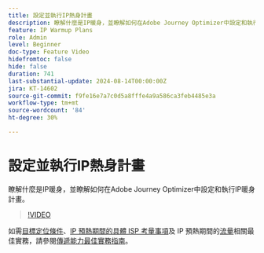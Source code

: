 ```yaml
---
title: 設定並執行IP熱身計畫
description: 瞭解什麼是IP暖身，並瞭解如何在Adobe Journey Optimizer中設定和執行IP暖身計畫。
feature: IP Warmup Plans
role: Admin
level: Beginner
doc-type: Feature Video
hidefromtoc: false
hide: false
duration: 741
last-substantial-update: 2024-08-14T00:00:00Z
jira: KT-14602
source-git-commit: f9fe16e7a7c0d5a8fffe4a9a586ca3feb4485e3a
workflow-type: tm+mt
source-wordcount: '84'
ht-degree: 30%

---
```



# 設定並執行IP熱身計畫

瞭解什麼是IP暖身，並瞭解如何在Adobe Journey Optimizer中設定和執行IP暖身計畫。

>[!VIDEO](https://video.tv.adobe.com/v/3432637/?learn=on)

如需[目標定位條件](https://experienceleague.adobe.com/zh-hant/docs/deliverability-learn/deliverability-best-practice-guide/transition-process/targeting-criteria)、[IP 預熱期間的具體 ISP 考量事項](https://experienceleague.adobe.com/zh-hant/docs/deliverability-learn/deliverability-best-practice-guide/transition-process/isp-specific-considerations-during-ip-warming)及 IP 預熱期間的[流量](https://experienceleague.adobe.com/zh-hant/docs/deliverability-learn/deliverability-best-practice-guide/transition-process/volume)相關最佳實務，請參閱[傳遞能力最佳實務指南](https://experienceleague.adobe.com/zh-hant/docs/deliverability-learn/deliverability-best-practice-guide/introduction)。
